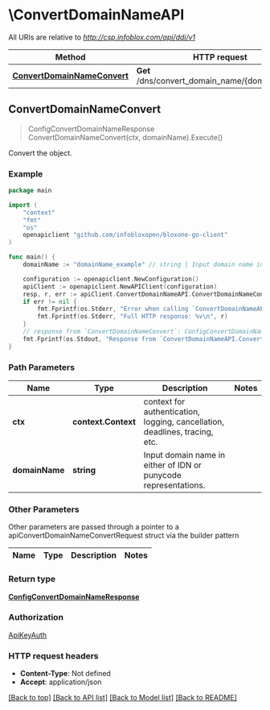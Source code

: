 # \ConvertDomainNameAPI

All URIs are relative to *http://csp.infoblox.com/api/ddi/v1*

Method | HTTP request | Description
------------- | ------------- | -------------
[**ConvertDomainNameConvert**](ConvertDomainNameAPI.md#ConvertDomainNameConvert) | **Get** /dns/convert_domain_name/{domain_name} | Convert the object.



## ConvertDomainNameConvert

> ConfigConvertDomainNameResponse ConvertDomainNameConvert(ctx, domainName).Execute()

Convert the object.



### Example

```go
package main

import (
	"context"
	"fmt"
	"os"
	openapiclient "github.com/infobloxopen/bloxone-go-client"
)

func main() {
	domainName := "domainName_example" // string | Input domain name in either of IDN or punycode representations.

	configuration := openapiclient.NewConfiguration()
	apiClient := openapiclient.NewAPIClient(configuration)
	resp, r, err := apiClient.ConvertDomainNameAPI.ConvertDomainNameConvert(context.Background(), domainName).Execute()
	if err != nil {
		fmt.Fprintf(os.Stderr, "Error when calling `ConvertDomainNameAPI.ConvertDomainNameConvert``: %v\n", err)
		fmt.Fprintf(os.Stderr, "Full HTTP response: %v\n", r)
	}
	// response from `ConvertDomainNameConvert`: ConfigConvertDomainNameResponse
	fmt.Fprintf(os.Stdout, "Response from `ConvertDomainNameAPI.ConvertDomainNameConvert`: %v\n", resp)
}
```

### Path Parameters


Name | Type | Description  | Notes
------------- | ------------- | ------------- | -------------
**ctx** | **context.Context** | context for authentication, logging, cancellation, deadlines, tracing, etc.
**domainName** | **string** | Input domain name in either of IDN or punycode representations. | 

### Other Parameters

Other parameters are passed through a pointer to a apiConvertDomainNameConvertRequest struct via the builder pattern


Name | Type | Description  | Notes
------------- | ------------- | ------------- | -------------


### Return type

[**ConfigConvertDomainNameResponse**](ConfigConvertDomainNameResponse.md)

### Authorization

[ApiKeyAuth](../README.md#ApiKeyAuth)

### HTTP request headers

- **Content-Type**: Not defined
- **Accept**: application/json

[[Back to top]](#) [[Back to API list]](../README.md#documentation-for-api-endpoints)
[[Back to Model list]](../README.md#documentation-for-models)
[[Back to README]](../README.md)

